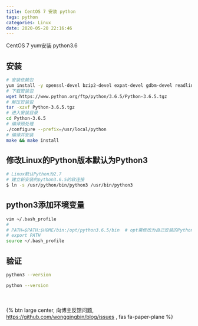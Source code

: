 ```yaml
---
title: CentOS 7 安装 python
tags: python
categories: Linux
date: 2020-05-20 22:16:46
---
```

CentOS 7 yum安装 python3.6
<!-- more -->

## 安装
```bash
# 安装依赖包
yum install -y openssl-devel bzip2-devel expat-devel gdbm-devel readline-devel sqlite-devel
# 下载安装包 
wget https://www.python.org/ftp/python/3.6.5/Python-3.6.5.tgz
# 解压安装包 
tar -xzvf Python-3.6.5.tgz
# 进入安装目录 
cd Python-3.6.5
# 编译预处理 
./configure --prefix=/usr/local/python
# 编译并安装 
make && make install
```

## 修改Linux的Python版本默认为Python3
```bash
# Linux默认Python为2.7
# 建立新安装的python3.6.5的软连接
$ ln -s /usr/python/bin/python3 /usr/bin/python3
```

## python3添加环境变量
```bash
vim ~/.bash_profile
#
# PATH=$PATH:$HOME/bin:/opt/python3.6.5/bin  # opt需修改为自己安装的Python所在目录
# export PATH
source ~/.bash_profile
```

## 验证
```bash
python3 --version

python --version
```

<br><br>{% btn large center, 向博主反馈问题, https://github.com/wongqingbin/blog/issues , fas fa-paper-plane %}